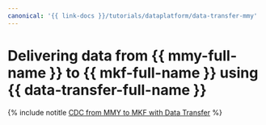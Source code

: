 ```yaml
---
canonical: '{{ link-docs }}/tutorials/dataplatform/data-transfer-mmy'
---
```


# Delivering data from {{ mmy-full-name }} to {{ mkf-full-name }} using {{ data-transfer-full-name }}

{% include notitle [CDC from MMY to MKF with Data Transfer](../../../_tutorials/dataplatform/data-transfer-mmy.md) %}
